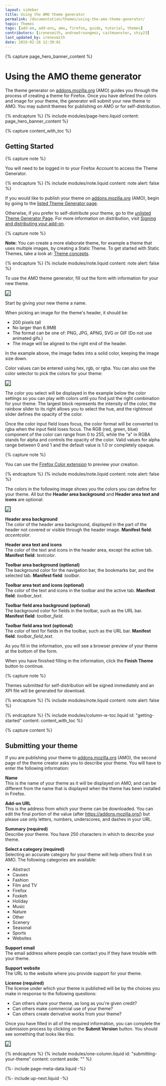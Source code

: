 ```yaml
---
layout: sidebar
title: Using the AMO theme generator
permalink: /documentation/themes/using-the-amo-theme-generator/
topic: Themes
tags: [add-on, add-ons, amo, firefox, guide, tutorial, themes]
contributors: [irenesmith, andrewtruongmoz, caitmuenster, shiy23]
last_updated_by: irenesmith
date: 2019-02-28 12:39:01
---
```


<!-- Page Hero Banner -->

{% capture page_hero_banner_content %}

# Using the AMO theme generator

The theme generator on [addons.mozilla.org](https://addons.mozilla.org) (AMO) guides you through the process of creating a theme for Firefox. Once you have defined the colors and image for your theme, the generator will submit your new theme to AMO. You may submit themes for publishing on AMO or for self-distribution.

{% endcapture %}
{% include modules/page-hero.liquid
    content: page_hero_banner_content
%}

<!-- Content with Table of Contents Module -->

{% capture content_with_toc %}

## Getting Started

{% capture note %}

You will need to be logged in to your Firefox Account to access the Theme Generator.

{% endcapture %}
{% include modules/note.liquid
    content: note
    alert: false
%}

If you would like to publish your theme on [addons.mozilla.org](https://addons.mozilla.org) (AMO), begin by going to the [listed Theme Generator page](https://addons.mozilla.org/developers/addon/submit/wizard-listed).

Otherwise, if you prefer to self-distribute your theme, go to the [unlisted Theme Generator Page](https://addons.mozilla.org/developers/addon/submit/wizard-unlisted). For more information on distribution, visit [Signing and distributing your add-on](/documentation/publish/signing-and-distribution-overview/).

{% capture note %}

**Note:** You can create a more elaborate theme, for example a theme that uses multiple images, by creating a Static Theme. To get started with Static Themes, take a look at: [Theme concepts](https://developer.mozilla.org/docs/Mozilla/Add-ons/Themes/Theme_concepts).

{% endcapture %}
{% include modules/note.liquid
    content: note
    alert: false
%}

To use the AMO theme generator, fill out the form with information for your new theme.

<img src="/assets/img/documentation/themes/new_theme.png" style="border:1px solid black" />

Start by giving your new theme a name.

When picking an image for the theme's header, it should be:

- 200 pixels tall
- No larger than 6.9MB
- The format can be one of: PNG, JPG, APNG, SVG or GIF (Do not use animated gifs.)
- The image will be aligned to the right end of the header.

In the example above, the image fades into a solid color, keeping the image size down.

Color values can be entered using hex, rgb, or rgba. You can also use the color selector to pick the colors for your theme:

<img src="/assets/img/documentation/themes/theme_colors.png" style="border:1px solid black" />

The color you select will be displayed in the example below the color settings so you can play with colors until you find just the right combination for your theme. The largest block represents the intensity of the color, the rainbow slider to its right allows you to select the hue, and the rightmost slider defines the opacity of the color.

Once the color input field loses focus, the color format will be converted to rgba when the input field loses focus. The RGB (red, green, blue) component of the color can range from 0 to 255, while the "a" in RGBA stands for alpha and controls the opacity of the color. Valid values for alpha range between 0 and 1 and the default value is 1.0 or completely opaque.

{% capture note %}

You can use the [Firefox Color extension](https://color.firefox.com/) to preview your creation.

{% endcapture %}
{% include modules/note.liquid
    content: note
    alert: false
%}

The colors in the following image shows you the colors you can define for your theme. All but the **Header area background** and **Header area text and icons** are optional:

<img src="/assets/img/documentation/themes/theme_colors_labeled.png" style="border:1px solid black" />

**Header area background** <br/>
The color of the header area background, displayed in the part of the header not covered or visible through the header image. **Manifest field**: _accentcolor_.

**Header area text and icons** <br/>
The color of the text and icons in the header area, except the active tab. **Manifest field**: _textcolor_.

**Toolbar area background (optional)** <br/>
The background color for the navigation bar, the bookmarks bar, and the selected tab. **Manifest field**: _toolbar_.

**Toolbar area text and icons (optional)** <br/>
The color of the text and icons in the toolbar and the active tab. **Manifest field**: _toolbar_text_.

**Toolbar field area background (optional)** <br/>
The background color for fields in the toolbar, such as the URL bar. **Manifest field**: _toolbar_field_.

**Toolbar field area text (optional)** <br/>
The color of text for fields in the toolbar, such as the URL bar. **Manifest field**: _toolbar_field_text_.

As you fill in the information, you will see a browser preview of your theme at the bottom of the form.

When you have finished filling in the information, click the **Finish Theme** button to continue.

{% capture note %}

Themes submitted for self-distribution will be signed immediately and an XPI file will be generated for download.

{% endcapture %}
{% include modules/note.liquid
    content: note
    alert: false
%}

{% endcapture %}
{% include modules/column-w-toc.liquid
  id: "getting-started"
  content: content_with_toc
%}

<!-- END: Content with Table of Contents -->
<!-- Single Column Body Module -->

{% capture content %}

## Submitting your theme

If you are publishing your theme to [addons.mozilla.org](https://addons.mozilla.org) (AMO), the second page of the theme creator asks you to describe your theme. You will have to enter the following information:

**Name** <br/>
This is the name of your theme as it will be displayed on AMO, and can be different from the name that is displayed when the theme has been installed in Firefox.

**Add-on URL** <br/>
This is the address from which your theme can be downloaded. You can edit the final portion of the value (after https://addons.mozilla.org/) but please use only letters, numbers, underscores, and dashes in your URL.

**Summary (required)** <br/>
Describe your theme. You have 250 characters in which to describe your theme.

**Select a category (required)** <br/>
Selecting an accurate category for your theme will help others find it on AMO. The following categories are available:

- Abstract
- Causes
- Fashion
- Film and TV
- Firefox
- Foxkeh
- Holiday
- Music
- Nature
- Other
- Scenery
- Seasonal
- Sports
- Websites

**Support email** <br/>
The email address where people can contact you if they have trouble with your theme.

**Support website** <br/>
The URL to the website where you provide support for your theme.

**License (required)** <br/>
The license under which your theme is published will be by the choices you make in response to the following questions:

- Can others share your theme, as long as you're given credit?
- Can others make commercial use of your theme?
- Can others create derivative works from your theme?

Once you have filled in all of the required information, you can complete the submission process by clickiing on the **Submit Version** button. You should see something that looks like this:

<img src="/assets/img/documentation/themes/theme_after_submit.png" style="border:1px solid black" />

{% endcapture %}
{% include modules/one-column.liquid
  id: "submitting-your-theme"
  content: content
  aside: ""
%}

<!-- END: Single Column Body Module -->

<!-- Meta Data -->

{%- include page-meta-data.liquid -%}

<!-- END: Meta Data -->

<!-- Up Next -->

{%- include up-next.liquid -%}

<!-- END: Up Next -->
